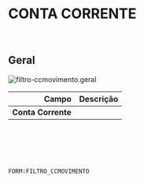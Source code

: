 # CONTA CORRENTE
<br>

## Geral
![filtro-ccmovimento.geral](https://raw.githubusercontent.com/netforcews/docs-erp/master/geral/imagens/filtro-ccmovimento.geral.png)

Campo | Descrição
--:|---
**Conta Corrente** | 
<br>
<br>
<br>
<br>

```FORM:FILTRO_CCMOVIMENTO```
